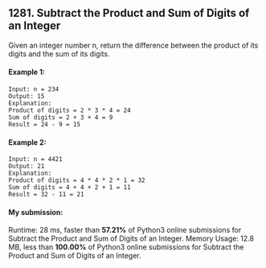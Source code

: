 ## 1281. Subtract the Product and Sum of Digits of an Integer
Given an integer number n, return the difference between the product of its digits and the sum of its digits.

#### Example 1:

```
Input: n = 234
Output: 15 
Explanation: 
Product of digits = 2 * 3 * 4 = 24 
Sum of digits = 2 + 3 + 4 = 9 
Result = 24 - 9 = 15
```

#### Example 2:

```
Input: n = 4421
Output: 21
Explanation: 
Product of digits = 4 * 4 * 2 * 1 = 32 
Sum of digits = 4 + 4 + 2 + 1 = 11 
Result = 32 - 11 = 21
```

#### My submission:
Runtime: 28 ms, faster than **57.21%** of Python3 online submissions for Subtract the Product and Sum of Digits of an Integer.
Memory Usage: 12.8 MB, less than **100.00%** of Python3 online submissions for Subtract the Product and Sum of Digits of an Integer.

